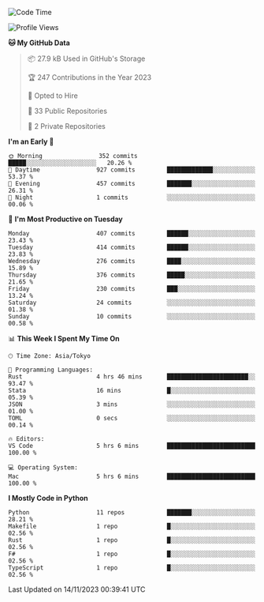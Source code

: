 <!--START_SECTION:waka-->
![Code Time](http://img.shields.io/badge/Code%20Time-728%20hrs%2015%20mins-blue)

![Profile Views](http://img.shields.io/badge/Profile%20Views-0-blue)

**🐱 My GitHub Data** 

> 📦 27.9 kB Used in GitHub's Storage 
 > 
> 🏆 247 Contributions in the Year 2023
 > 
> 💼 Opted to Hire
 > 
> 📜 33 Public Repositories 
 > 
> 🔑 2 Private Repositories 
 > 
**I'm an Early 🐤** 

```text
🌞 Morning                352 commits         █████░░░░░░░░░░░░░░░░░░░░   20.26 % 
🌆 Daytime                927 commits         █████████████░░░░░░░░░░░░   53.37 % 
🌃 Evening                457 commits         ███████░░░░░░░░░░░░░░░░░░   26.31 % 
🌙 Night                  1 commits           ░░░░░░░░░░░░░░░░░░░░░░░░░   00.06 % 
```
📅 **I'm Most Productive on Tuesday** 

```text
Monday                   407 commits         ██████░░░░░░░░░░░░░░░░░░░   23.43 % 
Tuesday                  414 commits         ██████░░░░░░░░░░░░░░░░░░░   23.83 % 
Wednesday                276 commits         ████░░░░░░░░░░░░░░░░░░░░░   15.89 % 
Thursday                 376 commits         █████░░░░░░░░░░░░░░░░░░░░   21.65 % 
Friday                   230 commits         ███░░░░░░░░░░░░░░░░░░░░░░   13.24 % 
Saturday                 24 commits          ░░░░░░░░░░░░░░░░░░░░░░░░░   01.38 % 
Sunday                   10 commits          ░░░░░░░░░░░░░░░░░░░░░░░░░   00.58 % 
```


📊 **This Week I Spent My Time On** 

```text
🕑︎ Time Zone: Asia/Tokyo

💬 Programming Languages: 
Rust                     4 hrs 46 mins       ███████████████████████░░   93.47 % 
Stata                    16 mins             █░░░░░░░░░░░░░░░░░░░░░░░░   05.39 % 
JSON                     3 mins              ░░░░░░░░░░░░░░░░░░░░░░░░░   01.00 % 
TOML                     0 secs              ░░░░░░░░░░░░░░░░░░░░░░░░░   00.14 % 

🔥 Editors: 
VS Code                  5 hrs 6 mins        █████████████████████████   100.00 % 

💻 Operating System: 
Mac                      5 hrs 6 mins        █████████████████████████   100.00 % 
```

**I Mostly Code in Python** 

```text
Python                   11 repos            ███████░░░░░░░░░░░░░░░░░░   28.21 % 
Makefile                 1 repo              █░░░░░░░░░░░░░░░░░░░░░░░░   02.56 % 
Rust                     1 repo              █░░░░░░░░░░░░░░░░░░░░░░░░   02.56 % 
F#                       1 repo              █░░░░░░░░░░░░░░░░░░░░░░░░   02.56 % 
TypeScript               1 repo              █░░░░░░░░░░░░░░░░░░░░░░░░   02.56 % 
```




 Last Updated on 14/11/2023 00:39:41 UTC
<!--END_SECTION:waka-->
